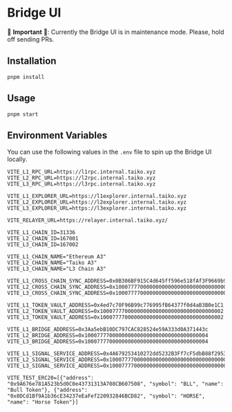 # Bridge UI

🚨 **Important** 🚨: Currently the Bridge UI is in maintenance mode. Please, hold off sending PRs.

## Installation

`pnpm install`

## Usage

`pnpm start`

## Environment Variables

You can use the following values in the `.env` file to spin up the Bridge UI locally.

```
VITE_L1_RPC_URL=https://l1rpc.internal.taiko.xyz
VITE_L2_RPC_URL=https://l2rpc.internal.taiko.xyz
VITE_L3_RPC_URL=https://l3rpc.internal.taiko.xyz

VITE_L1_EXPLORER_URL=https://l1explorer.internal.taiko.xyz
VITE_L2_EXPLORER_URL=https://l2explorer.internal.taiko.xyz
VITE_L3_EXPLORER_URL=https://l3explorer.internal.taiko.xyz

VITE_RELAYER_URL=https://relayer.internal.taiko.xyz/

VITE_L1_CHAIN_ID=31336
VITE_L2_CHAIN_ID=167001
VITE_L3_CHAIN_ID=167002

VITE_L1_CHAIN_NAME="Ethereum A3"
VITE_L2_CHAIN_NAME="Taiko A3"
VITE_L3_CHAIN_NAME="L3 Chain A3"

VITE_L1_CROSS_CHAIN_SYNC_ADDRESS=0x0B306BF915C4d645ff596e518fAf3F9669b97016
VITE_L2_CROSS_CHAIN_SYNC_ADDRESS=0x1000777700000000000000000000000000000001
VITE_L3_CROSS_CHAIN_SYNC_ADDRESS=0x1000777700000000000000000000000000000001

VITE_L1_TOKEN_VAULT_ADDRESS=0x4ed7c70F96B99c776995fB64377f0d4aB3B0e1C1
VITE_L2_TOKEN_VAULT_ADDRESS=0x1000777700000000000000000000000000000002
VITE_L3_TOKEN_VAULT_ADDRESS=0x1000777700000000000000000000000000000002

VITE_L1_BRIDGE_ADDRESS=0x3Aa5ebB10DC797CAC828524e59A333d0A371443c
VITE_L2_BRIDGE_ADDRESS=0x1000777700000000000000000000000000000004
VITE_L3_BRIDGE_ADDRESS=0x1000777700000000000000000000000000000004

VITE_L1_SIGNAL_SERVICE_ADDRESS=0x4A679253410272dd5232B3Ff7cF5dbB88f295319
VITE_L2_SIGNAL_SERVICE_ADDRESS=0x1000777700000000000000000000000000000007
VITE_L3_SIGNAL_SERVICE_ADDRESS=0x1000777700000000000000000000000000000007

VITE_TEST_ERC20=[{"address": "0x9A676e781A523b5d0C0e43731313A708CB607508", "symbol": "BLL", "name": "Bull Token"}, {"address": "0x0DCd1Bf9A1b36cE34237eEaFef220932846BCD82", "symbol": "HORSE", "name": "Horse Token"}]
```
